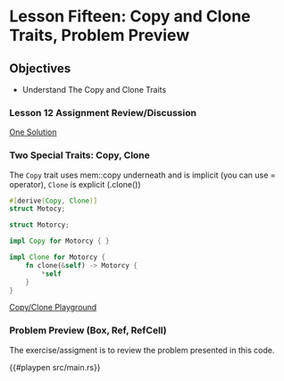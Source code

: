# Lesson Fifteen: Copy and Clone Traits, Problem Preview 

## Objectives 
- Understand The Copy and Clone Traits 

### Lesson 12 Assignment Review/Discussion

[One Solution](https://play.rust-lang.org/?version=stable&mode=debug&edition=2018&gist=183d5e20941f9d96071260c036c12e10)

### Two Special Traits: Copy, Clone

The ```Copy``` trait uses mem::copy underneath and is implicit (you can use = operator),  ```Clone``` is explicit (.clone()) 

```rust
#[derive(Copy, Clone)]
struct Motocy;
```

```rust
struct Motorcy;

impl Copy for Motorcy { }

impl Clone for Motorcy {
    fn clone(&self) -> Motorcy {
        *self
    }
}
```

[Copy/Clone Playground](https://play.rust-lang.org/?version=stable&mode=debug&edition=2018&gist=291d8a0f3d018fd84909a45475b1af57)


### Problem Preview (Box, Ref, RefCell)

The exercise/assigment is to review the problem presented in this code.  

{{#playpen src/main.rs}}



